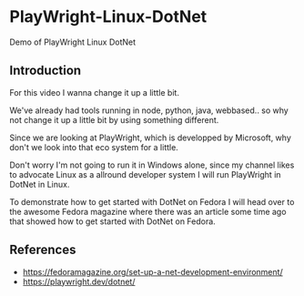 # PlayWright-Linux-DotNet
Demo of PlayWright Linux DotNet 

## Introduction
For this video I wanna change it up a little bit.

We've already had tools running in node, python, java, webbased.. so why not
change it up a little bit by using something different.

Since we are looking at PlayWright, which is developped by Microsoft, why don't
we look into that eco system for a little.

Don't worry I'm not going to run it in Windows alone, since my channel likes to
advocate Linux as a allround developer system I will run PlayWright in DotNet in
Linux.

To demonstrate how to get started with DotNet on Fedora I will head over to the
awesome Fedora magazine where there was an article some time ago that showed
how to get started with DotNet on Fedora.

## References 
- https://fedoramagazine.org/set-up-a-net-development-environment/
- https://playwright.dev/dotnet/

